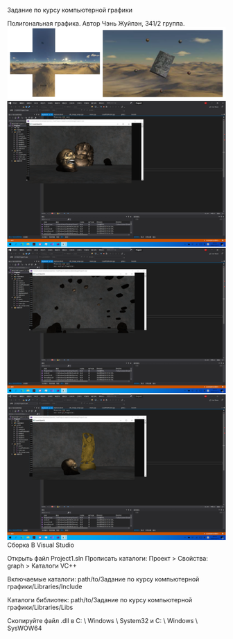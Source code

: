 Задание по курсу компьютерной графики

Полигональная графика. Автор Чэнь Жуйпэн, 341/2 группа.
![Image text](https://github.com/chuyunduan/Computer-Graphics/blob/main/4.png)
![Image text](https://github.com/chuyunduan/Computer-Graphics/blob/main/1.png)
![Image text](https://github.com/chuyunduan/Computer-Graphics/blob/main/2.png)
![Image text](https://github.com/chuyunduan/Computer-Graphics/blob/main/3.png)
Сборка
В Visual Studio

Открыть файл Project1.sln
Прописать каталоги: Проект > Свойства: graph > Каталоги VC++

Включаемые каталоги: path/to/Задание по курсу компьютерной графики/Libraries/Include

Каталоги библиотек: path/to/Задание по курсу компьютерной графики/Libraries/Libs

Скопируйте файл .dll в C: \ Windows \ System32 и C: \ Windows \ SysWOW64
